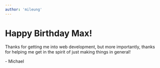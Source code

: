 ```yaml
---
author: 'mileung'
---
```


# Happy Birthday Max!

Thanks for getting me into web development, but more importantly, thanks for helping me get in the spirit of just making things in general!

\- Michael

